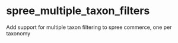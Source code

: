 spree_multiple_taxon_filters
============================

Add support for multiple taxon filtering to spree commerce, one per taxonomy
